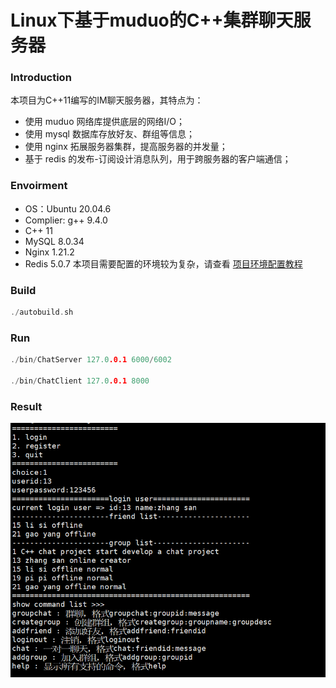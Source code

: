 # Linux下基于muduo的C++集群聊天服务器
### Introduction
本项目为C++11编写的IM聊天服务器，其特点为：
- 使用 muduo 网络库提供底层的网络I/O；
- 使用 mysql 数据库存放好友、群组等信息；
- 使用 nginx 拓展服务器集群，提高服务器的并发量；
- 基于 redis 的发布-订阅设计消息队列，用于跨服务器的客户端通信；

### Envoirment
- OS：Ubuntu 20.04.6
- Complier: g++ 9.4.0
- C++ 11
- MySQL 8.0.34
- Nginx 1.21.2
- Redis 5.0.7
本项目需要配置的环境较为复杂，请查看
[项目环境配置教程](docs/环境配置.md)


### Build
```c
./autobuild.sh
```

### Run
```c
./bin/ChatServer 127.0.0.1 6000/6002

./bin/ChatClient 127.0.0.1 8000
```
### Result
![Alt text](./docs/pictures/Run.png)
